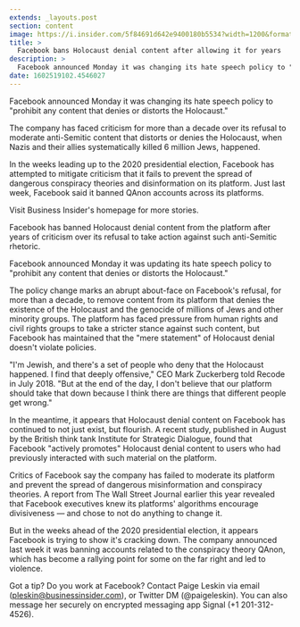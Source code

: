 ```yaml
--- 
extends: _layouts.post 
section: content 
image: https://i.insider.com/5f84691d642e9400180b5534?width=1200&format=jpeg 
title: > 
  Facebook bans Holocaust denial content after allowing it for years 
description: > 
  Facebook announced Monday it was changing its hate speech policy to "prohibit any content that denies or distorts the Holocaust."Facebook has banned Holocaust denial content from the platform after years of criticism over its refusal to take action against such anti-Semitic rhetoric.Facebook announced Monday it was updating its hate speech policy to "prohibit any content that denies or distorts the Holocaust."In the meantime, it appears that Holocaust denial content on Facebook has continued to not just exist, but flourish.A recent study, published in August by the British think tank Institute for Strategic Dialogue, found that Facebook "actively promotes" Holocaust denial content to users who had previously interacted with such material on the platform. 
date: 1602519102.4546027 
--- 
```

Facebook announced Monday it was changing its hate speech policy to "prohibit any content that denies or distorts the Holocaust."

The company has faced criticism for more than a decade over its refusal to moderate anti-Semitic content that distorts or denies the Holocaust, when Nazis and their allies systematically killed 6 million Jews, happened.

In the weeks leading up to the 2020 presidential election, Facebook has attempted to mitigate criticism that it fails to prevent the spread of dangerous conspiracy theories and disinformation on its platform. Just last week, Facebook said it banned QAnon accounts across its platforms.

Visit Business Insider's homepage for more stories.

Facebook has banned Holocaust denial content from the platform after years of criticism over its refusal to take action against such anti-Semitic rhetoric.

Facebook announced Monday it was updating its hate speech policy to "prohibit any content that denies or distorts the Holocaust."

The policy change marks an abrupt about-face on Facebook's refusal, for more than a decade, to remove content from its platform that denies the existence of the Holocaust and the genocide of millions of Jews and other minority groups. The platform has faced pressure from human rights and civil rights groups to take a stricter stance against such content, but Facebook has maintained that the "mere statement" of Holocaust denial doesn't violate policies.

"I'm Jewish, and there's a set of people who deny that the Holocaust happened. I find that deeply offensive," CEO Mark Zuckerberg told Recode in July 2018. "But at the end of the day, I don't believe that our platform should take that down because I think there are things that different people get wrong."

In the meantime, it appears that Holocaust denial content on Facebook has continued to not just exist, but flourish. A recent study, published in August by the British think tank Institute for Strategic Dialogue, found that Facebook "actively promotes" Holocaust denial content to users who had previously interacted with such material on the platform.

Critics of Facebook say the company has failed to moderate its platform and prevent the spread of dangerous misinformation and conspiracy theories. A report from The Wall Street Journal earlier this year revealed that Facebook executives knew its platforms' algorithms encourage divisiveness — and chose to not do anything to change it.

But in the weeks ahead of the 2020 presidential election, it appears Facebook is trying to show it's cracking down. The company announced last week it was banning accounts related to the conspiracy theory QAnon, which has become a rallying point for some on the far right and led to violence.

Got a tip? Do you work at Facebook? Contact Paige Leskin via email (pleskin@businessinsider.com), or Twitter DM (@paigeleskin). You can also message her securely on encrypted messaging app Signal (+1 201-312-4526).